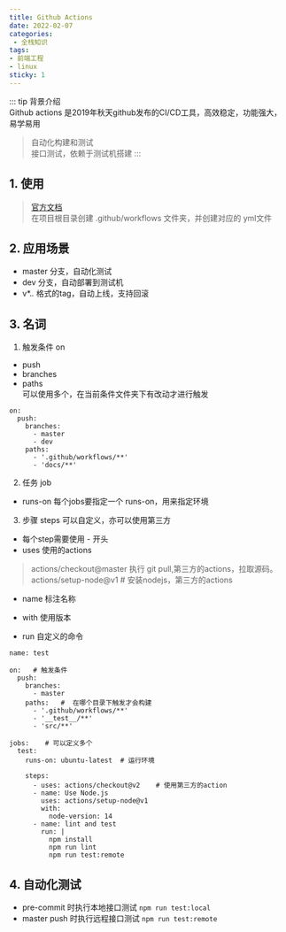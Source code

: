 ```yaml
---
title: Github Actions
date: 2022-02-07
categories:
 - 全栈知识
tags:
- 前端工程
- linux
sticky: 1
---
```


<!-- more -->
::: tip 背景介绍  
Github actions 是2019年秋天github发布的CI/CD工具，高效稳定，功能强大，易学易用

> 自动化构建和测试    
> 接口测试，依赖于测试机搭建
:::


## 1. 使用
> [官方文档](https://docs.github.com/en/actions)    
> 在项目根目录创建 .github/workflows 文件夹，并创建对应的 yml文件   


## 2. 应用场景 
- master 分支，自动化测试    
- dev 分支，自动部署到测试机    
- v*.*.* 格式的tag，自动上线，支持回滚    

## 3. 名词
1. 触发条件 on
- push
- branches
- paths   
  可以使用多个，在当前条件文件夹下有改动才进行触发 
```
on: 
  push: 
    branches: 
      - master
      - dev
    paths: 
      - '.github/workflows/**'
      - 'docs/**'
```

2. 任务 job
- runs-on 每个jobs要指定一个 runs-on，用来指定环境

3. 步骤 steps 可以自定义，亦可以使用第三方
- 每个step需要使用 - 开头    
- uses 使用的actions
> actions/checkout@master  执行 git pull,第三方的actions，拉取源码。     
> actions/setup-node@v1  # 安装nodejs，第三方的actions  

- name 标注名称   

- with 使用版本   

- run 自定义的命令  

```
name: test 

on:   # 触发条件 
  push: 
    branches:
      - master
    paths:   #  在哪个目录下触发才会构建
      - '.github/workflows/**'
      - '__test__/**'
      - 'src/**'

jobs:    # 可以定义多个
  test: 
    runs-on: ubuntu-latest  # 运行环境

    steps: 
      - uses: actions/checkout@v2    # 使用第三方的action
      - name: Use Node.js
        uses: actions/setup-node@v1
        with: 
          node-version: 14
      - name: lint and test
        run: |
          npm install 
          npm run lint
          npm run test:remote
```

## 4. 自动化测试
- pre-commit 时执行本地接口测试   `npm run test:local`  
- master push 时执行远程接口测试   `npm run test:remote`



<Vssue title="Github Actions" />


